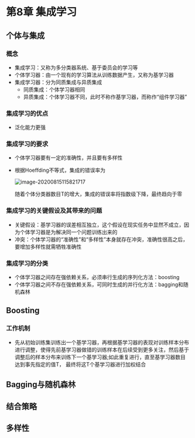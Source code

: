 # 第8章 集成学习

## 个体与集成

### 概念

- 集成学习：又称为多分类器系统、基于委员会的学习等
- 个体学习器：由一个现有的学习算法从训练数据产生，又称为基学习器
- 集成学习器：分为同质集成与异质集成
  - 同质集成：个体学习器相同
  - 异质集成：个体学习器不同，此时不称作基学习器，而称作“组件学习器”

### 集成学习的优点

- 泛化能力更强

### 集成学习的要求

- 个体学习器要有一定的准确性，并且要有多样性

- 根据Hoeffding不等式，集成的错误率为

  ![image-20200815115821717](https://i.loli.net/2020/08/15/f2gmps9khw6tJ5o.png)

  随着个体分类器数目T的增大，集成的错误率将指数级下降，最终趋向于零

### 集成学习的关键假设及其带来的问题

- 关键假设：基学习器的误差相互独立，这个假设在现实任务中显然不成立，因为个体学习器是为解决同一个问题训练出来的
- 冲突：个体学习器的“准确性”和“多样性”本身就存在冲突，准确性很高之后，要增加多样性就需牺牲准确性

### 集成学习的分类

- 个体学习器之间存在强依赖关系，必须串行生成的序列化方法：boosting
- 个体学习器之间不存在强依赖关系，可同时生成的并行化方法：bagging和随机森林

## Boosting

### 工作机制

- 先从初始训练集训练出一个基学习器，再根据基学习器的表现对训练样本分布进行调整，使得先前基学习器做错的训练样本在后续受到更多关注，然后基于调整后的样本分布来训练下一个基学习器;如此重复进行，直至基学习器数目达到事先指定的值T， 最终将这T个基学习器进行加权结合

## Bagging与随机森林

## 结合策略

## 多样性

